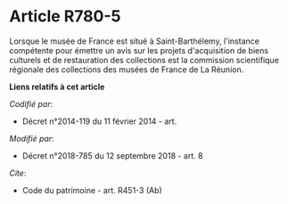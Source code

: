 # Article R780-5

Lorsque le musée de France est situé à Saint-Barthélemy, l'instance compétente pour émettre un avis sur les projets
d'acquisition de biens culturels et de restauration des collections est la commission scientifique régionale des collections
des musées de France de La Réunion.

**Liens relatifs à cet article**

_Codifié par_:

  - Décret n°2014-119 du 11 février 2014 - art.

_Modifié par_:

  - Décret n°2018-785 du 12 septembre 2018 - art. 8

_Cite_:

  - Code du patrimoine - art. R451-3 (Ab)
